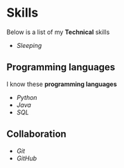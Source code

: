# Skills
Below is a list of my __Technical__ skills
- _Sleeping_

## Programming languages
I know these __programming languages__
- _Python_
- _Java_
- _SQL_

## Collaboration
- _Git_
- _GitHub_
